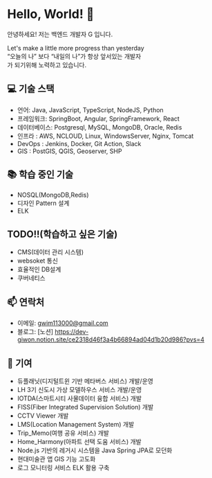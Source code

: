 # Hello, World! 👋

안녕하세요! 저는 백엔드 개발자 G 입니다.<br>

Let's make a little more progress than yesterday<br>
“오늘의 나” 보다 “내일의 나”가 항상 앞서있는 개발자<br>
가 되기위해 노력하고 있습니다.

## 💻 기술 스택

- 언어: Java, JavaScript, TypeScript, NodeJS, Python
- 프레임워크: SpringBoot, Angular, SpringFramework, React
- 데이터베이스: Postgresql, MySQL, MongoDB, Oracle, Redis
- 인프라 : AWS, NCLOUD, Linux, WindowsServer, Nginx, Tomcat
- DevOps : Jenkins, Docker, Git Action, Slack
- GIS : PostGIS, QGIS, Geoserver, SHP

## 📚 학습 중인 기술

- NOSQL(MongoDB,Redis)
- 디자인 Pattern 설계
- ELK

## TODO!!(학습하고 싶은 기술)

- CMS(데이터 관리 시스템)
- websoket 통신
- 효율적인 DB설계
- 쿠버네티스

## 📫 연락처

- 이메일: gwim113000@gmail.com
- 블로그: [노션] https://dev-giwon.notion.site/ce2318d46f3a4b66894ad04d1b20d986?pvs=4


## 🤝 기여

- 듀플래닛(디지털트윈 기반 메타버스 서비스) 개발/운영
- LH 3기 신도시 가상 모델하우스 서비스 개발/운영
- IOTDA(스마트시티 사물데이터 융합 서비스) 개발
- FISS(Fiber Integrated Supervision Solution) 개발
- CCTV Viewer 개발
- LMS(Location Management System) 개발
- Trip_Memo(여행 공유 서비스) 개발
- Home_Harmony(아파트 선택 도움 서비스) 개발
- Node.js 기반의 레거시 시스템을 Java Spring JPA로 모던화
- 현대미술관 앱 GIS 기능 고도화
- 로그 모니터링 서비스 ELK 활용 구축
